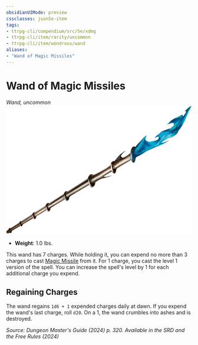 ```yaml
---
obsidianUIMode: preview
cssclasses: json5e-item
tags:
- ttrpg-cli/compendium/src/5e/xdmg
- ttrpg-cli/item/rarity/uncommon
- ttrpg-cli/item/wondrous/wand
aliases: 
- "Wand of Magic Missiles"
---
```

# Wand of Magic Missiles
*Wand, uncommon*  
![](Інструменти%20ДМ/CLI/items/img/wand-of-magic-missiles.webp#right)

- **Weight**: 1.0 lbs.

This wand has 7 charges. While holding it, you can expend no more than 3 charges to cast [Magic Missile](Інструменти%20ДМ/CLI/spells/magic-missile-xphb.md) from it. For 1 charge, you cast the level 1 version of the spell. You can increase the spell's level by 1 for each additional charge you expend.

## Regaining Charges

The wand regains `1d6 + 1` expended charges daily at dawn. If you expend the wand's last charge, roll `d20`. On a 1, the wand crumbles into ashes and is destroyed.

*Source: Dungeon Master's Guide (2024) p. 320. Available in the <span title='Systems Reference Document (5.2)'>SRD</span> and the Free Rules (2024)*